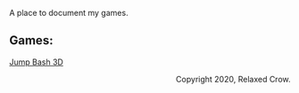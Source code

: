 A place to document my games.

## Games:

[Jump Bash 3D](https://relaxedcrow.github.io/jumping-games)

<p style="text-align: right">Copyright 2020, Relaxed Crow.</p>

